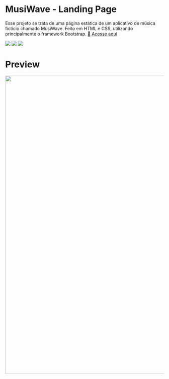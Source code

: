 # MusiWave - Landing Page
Esse projeto se trata de uma página estática de um aplicativo de música fictício chamado MusiWave. Feito em HTML e CSS, utilizando principalmente o framework Bootstrap. [🔗 Acesse aqui](https://screm1n.github.io/musiwave-bootstrap/)

<img src="https://img.shields.io/badge/Bootstrap-563D7C?style=for-the-badge&logo=bootstrap&logoColor=white"> <img src="https://img.shields.io/badge/HTML5-E34F26?style=for-the-badge&logo=html5&logoColor=white"> <img src="https://img.shields.io/badge/CSS3-1572B6?style=for-the-badge&logo=css3&logoColor=white">

# Preview
<img src="https://i.imgur.com/Ptut3gH.png" width="950px">
